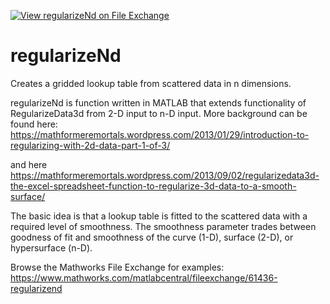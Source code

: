 [![View regularizeNd on File Exchange](https://www.mathworks.com/matlabcentral/images/matlab-file-exchange.svg)](https://www.mathworks.com/matlabcentral/fileexchange/61436-regularizend)

# regularizeNd
Creates a gridded lookup table from scattered data in n dimensions.

regularizeNd is function written in MATLAB that extends functionality of RegularizeData3d from 2-D input to n-D input. More background can be found here:
https://mathformeremortals.wordpress.com/2013/01/29/introduction-to-regularizing-with-2d-data-part-1-of-3/

and here
https://mathformeremortals.wordpress.com/2013/09/02/regularizedata3d-the-excel-spreadsheet-function-to-regularize-3d-data-to-a-smooth-surface/


The basic idea is that a lookup table is fitted to the scattered data with a required level of smoothness. The smoothness parameter trades between goodness of fit and smoothness of the curve (1-D), surface (2-D), or hypersurface (n-D).

Browse the Mathworks File Exchange for examples: https://www.mathworks.com/matlabcentral/fileexchange/61436-regularizend
